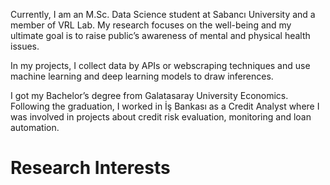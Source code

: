 Currently, I am an M.Sc. Data Science student at Sabancı University and a member of VRL Lab. My research focuses on the well-being and my ultimate goal is to raise public’s awareness of mental and physical health issues.

In my projects, I collect data by APIs or webscraping techniques and use machine learning and deep learning models to draw inferences.

I got my Bachelor’s degree from Galatasaray University Economics. Following the graduation, I worked in İş Bankası as a Credit Analyst where I was involved in projects about credit risk evaluation, monitoring and loan automation.

Research Interests
======

